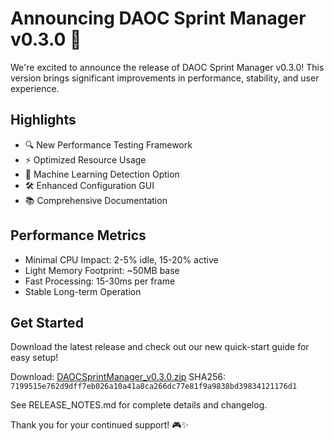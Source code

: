 # Announcing DAOC Sprint Manager v0.3.0 🚀

We're excited to announce the release of DAOC Sprint Manager v0.3.0! This version brings significant improvements in performance, stability, and user experience.

## Highlights
- 🔍 New Performance Testing Framework
- ⚡ Optimized Resource Usage
- 🤖 Machine Learning Detection Option
- 🛠️ Enhanced Configuration GUI
- 📚 Comprehensive Documentation

## Performance Metrics
- Minimal CPU Impact: 2-5% idle, 15-20% active
- Light Memory Footprint: ~50MB base
- Fast Processing: 15-30ms per frame
- Stable Long-term Operation

## Get Started
Download the latest release and check out our new quick-start guide for easy setup!

Download: [DAOCSprintManager_v0.3.0.zip](link-to-be-added)
SHA256: `7199515e762d9dff7eb026a10a41a8ca266dc77e81f9a9838bd39834121176d1`

See RELEASE_NOTES.md for complete details and changelog.

Thank you for your continued support! 🎮✨ 